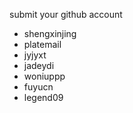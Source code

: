 submit your github account
* shengxinjing
* platemail
* jyjyxt
* jadeydi
* woniuppp
* fuyucn
* legend09
